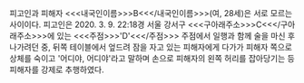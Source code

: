 피고인과 피해자 <<<내국인이름>>>B<<</내국인이름>>>(여, 28세)은 서로 모르는 사이이다.
피고인은 2020. 3. 9. 22:18경 서울 강서구 <<<구아래주소>>>C<<</구아래주소>>>에 있는 <<<주점>>>'D'<<</주점>>> 주점에서 일행과 함께 술을 마신 후 나가려던 중, 뒤쪽 테이블에서 엎드려 잠을 자고 있는 피해자에게 다가가 피해자 쪽으로 상체를 숙이고 '어디야, 어디야'라고 말하며 손으로 피해자의 왼쪽 허리를 잡아당기는 등 피해자를 강제로 추행하였다.